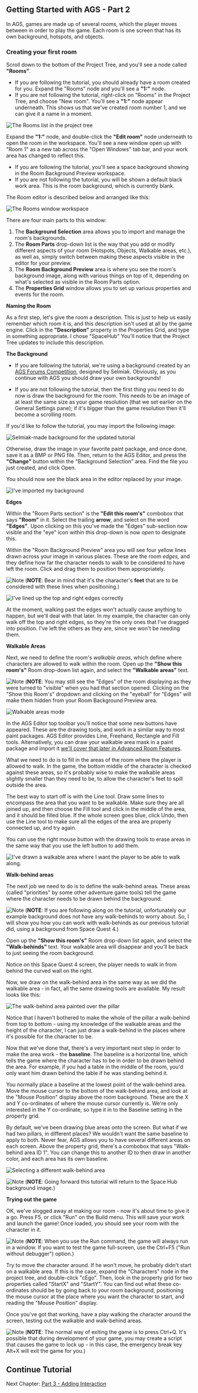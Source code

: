 ## Getting Started with AGS - Part 2

In AGS, games are made up of several *rooms*, which the player moves
between in order to play the game. Each room is one screen that has its
own background, hotspots, and objects.

### Creating your first room

Scroll down to the bottom of the Project Tree, and you'll see a node
called **"Rooms"**.

* If you are following the tutorial, you should already have a room created for you. Expand the "Rooms" node and you'll see a **"1:"** node.
* If you are not following the tutorial, right-click on "Rooms" in the Project Tree, and choose "New room". You'll see a **"1:"** node appear underneath. This shows us that we've created room number 1, and we can give it a name in a moment.

![The Rooms list in the project tree](images/acintro2_01.png)

Expand the **"1:"** node, and double-click the **"Edit room"** node underneath
to open the room in the workspace. You'll see a new window open up with "Room 1" as a new tab across the "Open Windows" tab bar, and your work area has changed to reflect this.

* If you are following the tutorial, you'll see a space background showing in the Room Background Preview workspace.
* If you are not following the tutorial, you will be shown a default black work area. This is the room background, which is currently blank.

The Room editor is described below and arranged like this:

![The Rooms window workspace](images/acintro2_02.png)

There are four main parts to this window:

1. The **Background Selection** area allows you to import and manage the room's backgrounds.
2. The **Room Parts** drop-down list is the way that you add or modify different aspects of your room (Hotspots, Objects, Walkable areas, etc.), as well as, simply switch between making these aspects visible in the editor for your preview.
3. The **Room Background Preview** area is where you see the room's
    background image, along with various things on top of it, depending
    on what's selected as visible in the Room Parts option.
4. The **Properties Grid** window allows you to set up various properties and
    events for the room.

**Naming the Room**

As a first step, let's give the room a description. This is just to help
us easily remember which room it is, and this description isn't used at
all by the game engine. Click in the **"Description"** property in the
Properties Grid, and type in something appropriate. I chose "SpaceHub" You'll notice that the
Project Tree updates to include this description.

**The Background**

* If you are following the tutorial, we're using a background created by an [AGS Forums Competition](https://www.adventuregamestudio.co.uk/forums/index.php?topic=54703.0), designed by Selmiak. Obviously, as you continue with AGS you should draw your own backgrounds!

* If you are not following the tutorial, then the first thing you need to do now is draw the background for the room.
This needs to be an image of at least the same size as your game resolution (that we set earlier on the General Settings pane); if it's bigger than the game resolution then it'll become a scrolling room.

If you'd like to follow the tutorial, you may import the following image:

![Selmiak-made background for the updated tutorial](images/acintro2_03.png)

Otherwise, draw the image in your favorite paint package, and once done, save it
as a BMP or PNG file. Then, return to the AGS Editor, and press the
**"Change"** button within the "Background Selection" area. Find the file you just created, and click Open.

You should now see the black area in the editor replaced by your image.

![I've imported my background](images/acintro2_04.png)

**Edges**

Within the "Room Parts section" is the **"Edit this room's"** combobox that says **"Room"** in it. Select the trailing **arrow**, and select on the word **"Edges"**. Upon clicking on this you've made the "Edges" sub-section now visible and the "eye" icon within this drop-down is now _open_ to designate this.

Within the "Room Background Preview" area you will see four yellow lines drawn across your image in various places.
These are the room *edges,* and they define how far the character needs
to walk to be considered to have left the room. Click and drag them to
position them appropriately.

![Note](images/icon_info.gif) (**NOTE**: Bear in mind that it's the character's
**feet** that are to be considered with these lines when positioning.)

![I've lined up the top and right edges correctly](images/acintro2_05.png)

At the moment, walking past the edges won't actually cause anything to
happen, but we'll deal with that later. In my example, the character can
only walk off the top and right edges, so they're the only ones that
I've dragged into position. I've left the others as they are, since we
won't be needing them.

**Walkable Areas**

Next, we need to define the room's *walkable areas*, which define where
characters are allowed to walk within the room. Open up the **"Show this room's"** Room drop-down
list again, and select the **"Walkable areas"** text.

![Note](images/icon_info.gif) (**NOTE**: You may still see the "Edges" of the room displaying as they were turned to "visible" when you had that section opened. Clicking on the "Show this Room's" dropdown and clicking on the "eyeball" for "Edges" will make them hidden from your Room Background Preview area.

![Walkable areas mode](images/acintro2_06.png)

In the AGS Editor top toolbar you'll notice that some new buttons have appeared. These
are the drawing tools, and work in a similar way to most paint packages.
AGS Editor provides Line, Freehand, Rectangle and Fill tools. Alternatively,
you can draw your walkable area mask in a paint package and import it
[we'll cover that later in Advanced Room Features](AdvancedRoomFeatures#importing-a-file-as-the-walkable-area-mask).

What we need to do is to fill in the areas of the room where the player
is allowed to walk. In the game, the bottom middle of the character is
checked against these areas, so it's probably wise to make the walkable
areas slightly smaller than they need to be, to allow the character's
feet to spill outside the area.

The best way to start off is with the Line tool. Draw some lines to
encompass the area that you want to be walkable. Make sure they are all
joined up, and then choose the Fill tool and click in the middle of the
area, and it should be filled blue. If the whole screen goes blue, click
Undo, then use the Line tool to make sure all the edges of the area are
properly connected up, and try again.

You can use the right mouse button with the drawing tools to erase areas
in the same way that you use the left button to add them.

![I've drawn a walkable area where I want the player to be able to walk along.](images/acintro2_07.png)

**Walk-behind areas**

The next job we need to do is to define the walk-behind areas. These
areas (called "priorities" by some other adventure game tools) tell the
game where the character needs to be drawn behind the background.

![Note](images/icon_info.gif) (**NOTE**: If you are following along on the tutorial, unfortunately our example background does not have any walk-behinds to worry about. So, I will show you how you can work with walk-behinds as our previous tutorial did, using a background from Space Quest 4.)

Open up the **"Show this room's"** Room drop-down
list again, and select the **"Walk-behinds"** text. Your walkable area will
disappear and you'll be back to just seeing the room background.

Notice on this Space Quest 4 screen, the player needs to walk in from behind the curved wall on the right.

Now, we draw on the walk-behind area in the same way as we did the
walkable area - in fact, all the same drawing tools are available. My
result looks like this:

![The walk-behind area painted over the pillar](images/intro2_7.jpg)

Notice that I haven't bothered to make the whole of the pillar a
walk-behind from top to bottom - using my knowledge of the walkable
areas and the height of the character, I can just draw a walk-behind in
the places where it's possible for the character to be.

Now that we've done that, there's a very important next step in order to
make the area work - the **baseline**. The baseline is a horizontal
line, which tells the game where the character has to be in order to be
drawn behind the area. For example, if you had a table in the middle of
the room, you'd only want him drawn behind the table if he was standing
behind it.

You normally place a baseline at the lowest point of the walk-behind
area. Move the mouse cursor to the bottom of the walk-behind area, and
look at the "Mouse Position" display above the room background. These
are the X and Y co-ordinates of where the mouse cursor currently is.
We're only interested in the Y co-ordinate, so type it in to the
Baseline setting in the property grid.

By default, we've been drawing blue areas onto the screen. But what if
we had two pillars, in different places? We wouldn't want the same
baseline to apply to both. Never fear, AGS allows you to have several
different areas on each screen. Above the property grid, there's a
combobox that says "Walk-behind area ID 1". You can change this to another ID to then draw
in another color, and each area has its own baseline.

![Selecting a different walk-behind area](images/intro2_8.jpg)

![Note](images/icon_info.gif) (**NOTE**: Going forward this tutorial will return to the Space Hub background image.)

**Trying out the game**

OK, we've slogged away at making our room - now it's about time to give
it a go. Press F5, or click "Run" on the Build menu. This will save your
work and launch the game! Once loaded, you should see your room with the
character in it.

![Note](images/icon_info.gif) (**NOTE**: When you use the Run command, the game will always run in a window.
If you want to test the game full-screen, use the Ctrl+F5
("Run without debugger") option.)

Try to move the character around. If he won't move, he probably didn't
start on a walkable area. If this is the case, expand the "Characters"
node in the project tree, and double-click "cEgo". Then, look in the
property grid for two properties called "StartX" and "StartY". You can
find out what these co-ordinates should be by going back to your room
background, positioning the mouse cursor at the place where you want the
character to start, and reading the "Mouse Position" display.

Once you've got that working, have a play walking the character around
the screen, testing out the walkable and walk-behind areas.

![Note](images/icon_info.gif) (**NOTE**: The normal way of exiting the game is to press Ctrl+Q. It's possible
that during development of your game, you may create a script that
causes the game to lock up - in this case, the emergency break key
Alt+X will exit the game for you.)

## Continue Tutorial

Next Chapter: [Part 3 - Adding Interaction](acintro3)